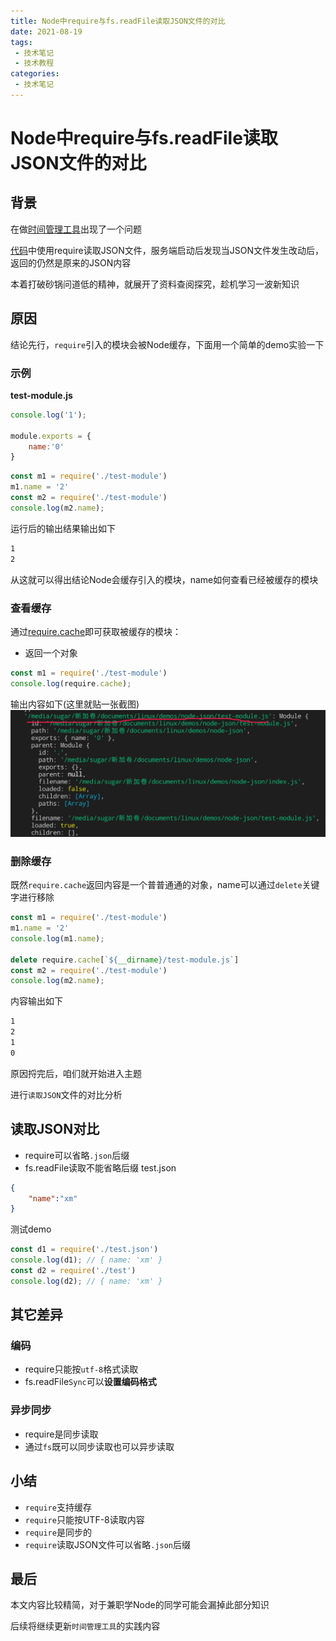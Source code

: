 ```yaml
---
title: Node中require与fs.readFile读取JSON文件的对比
date: 2021-08-19
tags:
 - 技术笔记
 - 技术教程
categories:
 - 技术笔记
---
```

# Node中require与fs.readFile读取JSON文件的对比

## 背景
在做[时间管理工具](https://github.com/ATQQ/time-control)出现了一个问题

[代码](https://github.com/ATQQ/time-control/blob/2ce91222ac937dc10205d1153cee181985d87a5a/src/utils/index.js#L188)中使用require读取JSON文件，服务端启动后发现当JSON文件发生改动后，返回的仍然是原来的JSON内容

本着打破砂锅问道低的精神，就展开了资料查阅探究，趁机学习一波新知识

## 原因
结论先行，`require`引入的模块会被Node缓存，下面用一个简单的demo实验一下


### 示例
**test-module.js**
```js
console.log('1');

module.exports = {
    name:'0'
}
```

```js
const m1 = require('./test-module')
m1.name = '2'
const m2 = require('./test-module')
console.log(m2.name);
```
运行后的输出结果输出如下
```sh
1
2
```

从这就可以得出结论Node会缓存引入的模块，name如何查看已经被缓存的模块

### 查看缓存
通过[require.cache](http://nodejs.cn/api/modules/require_cache.html)即可获取被缓存的模块：
* 返回一个对象
```js
const m1 = require('./test-module')
console.log(require.cache);
```

输出内容如下(这里就贴一张截图)
![图片](node-require-json\MTYyOTM4NTA0MDE2MQ==629385040161)

### 删除缓存
既然`require.cache`返回内容是一个普普通通的对象，name可以通过`delete`关键字进行移除

```js
const m1 = require('./test-module')
m1.name = '2'
console.log(m1.name);

delete require.cache[`${__dirname}/test-module.js`]
const m2 = require('./test-module')
console.log(m2.name);
```
内容输出如下
```sh
1
2
1
0
```

原因捋完后，咱们就开始进入主题

进行`读取JSON`文件的对比分析

## 读取JSON对比
* require可以省略`.json`后缀
* fs.readFile读取不能省略后缀
test.json
```json
{
    "name":"xm"
}
```
测试demo
```js
const d1 = require('./test.json')
console.log(d1); // { name: 'xm' }
const d2 = require('./test')
console.log(d2); // { name: 'xm' }
```

## 其它差异
### 编码
* require只能按`utf-8`格式读取
* fs.readFile`Sync`可以**设置编码格式**

### 异步同步
* require是同步读取
* 通过`fs`既可以同步读取也可以异步读取

## 小结
* `require`支持缓存
* `require`只能按UTF-8读取内容
* `require`是同步的
* `require`读取JSON文件可以省略`.json`后缀

## 最后
本文内容比较精简，对于兼职学Node的同学可能会漏掉此部分知识

后续将继续更新`时间管理工具`的实践内容

